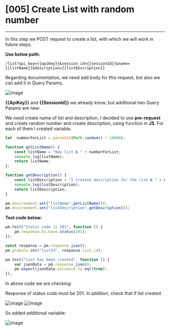 # [005] Create List with random number
___

In this step we POST request to create a list, with which we will work in future steps.

__Use below path:__
```
/list?api_key={{apiKey}}&session_id={{sessionId}}&name={{listName}}&description={{listDescription}}
```

Regarding documentation, we need add body for this request, but also we can add it in Query Params.

![image](https://user-images.githubusercontent.com/122685448/231020454-54462aec-ef4b-4c9a-b299-f8ed066ce49c.png)
 
__{{ApiKey}}__ and __{{SessionId}}__ we already know, but additional two Query Params are new:

We need create name of list and description, I decided to use __pre-request__ and create random number and create description, using function in __JS__. For each of them I created variable.
``` js {.line-numbers}
let  numberForList = parseInt(Math.random() * 10000);

function getListName() {
    const listName = "New list № " + numberForList;
    console.log(listName);
    return listName;
};

function getDescription() {
    const listDescription = "I created description for the list № " + numberForList;
    console.log(listDescription);
    return listDescription;
}

pm.environment.set("listName",getListName());
pm.environment.set("listDescription",getDescription());
```

__Test code below:__
``` js {.line-numbers}
pm.test("Status code is 201", function () {
    pm.response.to.have.status(201);
});

const response = pm.response.json();
pm.globals.set("listId", response.list_id);

pm.test("List has been created", function () {
    var jsonData = pm.response.json();
    pm.expect(jsonData.success).to.eql(true);
});
```

In above code we are checking:

Response of status code must be 201. In addition, check that if list created.

![image](https://user-images.githubusercontent.com/122685448/231020484-90c9b627-667e-4f37-85c6-e31b284c93c7.png)
![image](https://user-images.githubusercontent.com/122685448/231020497-cd7eb9dc-9e36-4067-a1b6-c70e3fcd2a43.png)
 
So added additional variable:

![image](https://user-images.githubusercontent.com/122685448/231020506-fe741a36-c6c7-4b77-9879-a01970838692.png)
